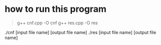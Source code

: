 # how to run this program

> g++ cnf.cpp -O cnf
> g++ res.cpp -O res

./cnf [input file name] [output file name]
./res [input file name] [output file name]
